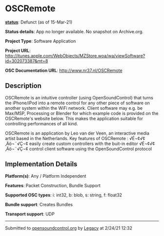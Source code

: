 # OSCRemote

**[status](../implementation-status.html)**: Defunct (as of 15-Mar-21)

**Status details**: 
App no longer available. No snapshot on Archive.org.

**Project Type**: Software Application

**Project URL**: <http://itunes.apple.com/WebObjects/MZStore.woa/wa/viewSoftware?id=302073387&mt=8>

**OSC Documentation URL**: <http://www.nr37.nl/OSCRemote>

## Description

OSCRemote is an intuitive controller (using OpenSoundControl) that turns the iPhone/iPod into a remote control for any other piece of software on another system within the WiFi network. Client software may e.g. be Max/MSP, Processing or Blender for which example code is provided on the OSCRemote's website below. This makes the application suitable for controlling performances of all kind. <p> OSCRemote is an application by Leo van der Veen, an interactive media artist based in the Netherlands. Key features of OSCRemote : √É¬¢√¢‚Äö¬¨√Ç¬¢ easily create custom controllers with the buit-in editor √É¬¢√¢‚Äö¬¨√Ç¬¢ control client software using the OpenSoundControl protocol

## Implementation Details

**Platform(s)**: Any / Platform Independent

**Features**: Packet Construction, Bundle Support

**Supported OSC types**: i: int32, b: blob, s: string, f: float32

**Bundle support**: Creates Bundles

**Transport support**: UDP

---
Submitted to [opensoundcontrol.org](https://opensoundcontrol.org) by [Legacy](legacy-site.html) at 2/24/21 12:32
